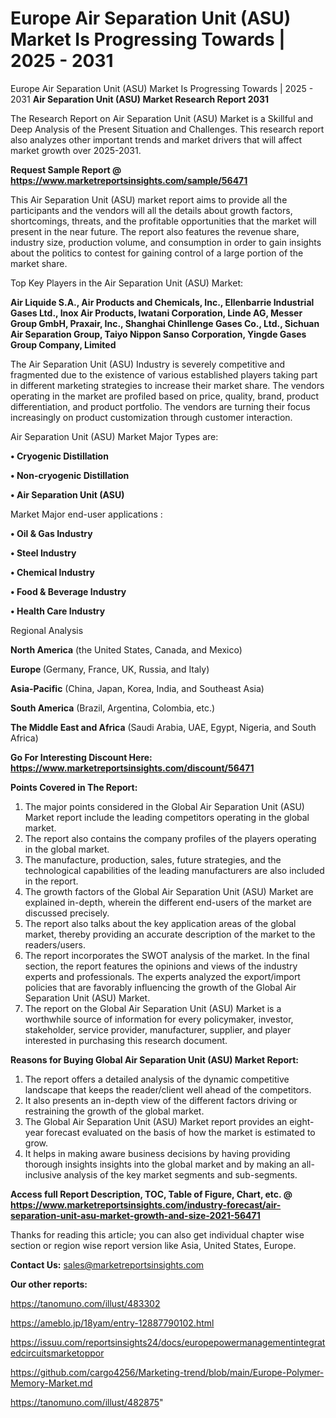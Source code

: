 # Europe Air Separation Unit (ASU) Market Is Progressing Towards | 2025 - 2031
 Europe Air Separation Unit (ASU) Market Is Progressing Towards | 2025 - 2031
<strong>Air Separation Unit (ASU) Market Research Report 2031</strong>

The Research Report on Air Separation Unit (ASU) Market is a Skillful and Deep Analysis of the Present Situation and Challenges. This research report also analyzes other important trends and market drivers that will affect market growth over 2025-2031.

<strong>Request Sample Report @ <a href=https://www.marketreportsinsights.com/sample/56471>https://www.marketreportsinsights.com/sample/56471</a></strong>

This Air Separation Unit (ASU) market report aims to provide all the participants and the vendors will all the details about growth factors, shortcomings, threats, and the profitable opportunities that the market will present in the near future. The report also features the revenue share, industry size, production volume, and consumption in order to gain insights about the politics to contest for gaining control of a large portion of the market share.

Top Key Players in the Air Separation Unit (ASU) Market:

<strong>Air Liquide S.A., Air Products and Chemicals, Inc., Ellenbarrie Industrial Gases Ltd., Inox Air Products, Iwatani Corporation, Linde AG, Messer Group GmbH, Praxair, Inc., Shanghai Chinllenge Gases Co., Ltd., Sichuan Air Separation Group, Taiyo Nippon Sanso Corporation, Yingde Gases Group Company, Limited</strong>

The Air Separation Unit (ASU) Industry is severely competitive and fragmented due to the existence of various established players taking part in different marketing strategies to increase their market share. The vendors operating in the market are profiled based on price, quality, brand, product differentiation, and product portfolio. The vendors are turning their focus increasingly on product customization through customer interaction.

Air Separation Unit (ASU) Market Major Types are:

<strong>• Cryogenic Distillation

• Non-cryogenic Distillation

• Air Separation Unit (ASU)</strong>

Market Major end-user applications :

<strong>• Oil & Gas Industry

• Steel Industry

• Chemical Industry

• Food & Beverage Industry

• Health Care Industry</strong>

Regional Analysis

</u><strong><b>North America</b></strong> (the United States, Canada, and Mexico)

<strong><b>Europe </b></strong>(Germany, France, UK, Russia, and Italy)

<strong><b>Asia-Pacific</b></strong> (China, Japan, Korea, India, and Southeast Asia)

<strong><b>South America</b></strong> (Brazil, Argentina, Colombia, etc.)

<strong><b>The Middle East and Africa</b></strong> (Saudi Arabia, UAE, Egypt, Nigeria, and South Africa)

<strong>Go For Interesting Discount Here: <a href=https://www.marketreportsinsights.com/discount/56471>https://www.marketreportsinsights.com/discount/56471</a></strong>

<strong>Points Covered in The Report:</strong>
<ol>
  <li>The major points considered in the Global Air Separation Unit (ASU) Market report include the leading competitors operating in the global market.</li>
  <li>The report also contains the company profiles of the players operating in the global market.</li>
  <li>The manufacture, production, sales, future strategies, and the technological capabilities of the leading manufacturers are also included in the report.</li>
  <li>The growth factors of the Global Air Separation Unit (ASU) Market are explained in-depth, wherein the different end-users of the market are discussed precisely.</li>
  <li>The report also talks about the key application areas of the global market, thereby providing an accurate description of the market to the readers/users.</li>
  <li>The report incorporates the SWOT analysis of the market. In the final section, the report features the opinions and views of the industry experts and professionals. The experts analyzed the export/import policies that are favorably influencing the growth of the Global Air Separation Unit (ASU) Market.</li>
  <li>The report on the Global Air Separation Unit (ASU) Market is a worthwhile source of information for every policymaker, investor, stakeholder, service provider, manufacturer, supplier, and player interested in purchasing this research document.</li>
</ol>
<strong>Reasons for Buying Global Air Separation Unit (ASU) Market Report:</strong>

<ol>
  <li>The report offers a detailed analysis of the dynamic competitive landscape that keeps the reader/client well ahead of the competitors.</li>
  <li>It also presents an in-depth view of the different factors driving or restraining the growth of the global market.</li>
  <li>The Global Air Separation Unit (ASU) Market report provides an eight-year forecast evaluated on the basis of how the market is estimated to grow.</li>
  <li>It helps in making aware business decisions by having providing thorough insights insights into the global market and by making an all-inclusive analysis of the key market segments and sub-segments.</li>
</ol>
<strong>Access full Report Description, TOC, Table of Figure, Chart, etc. @ <a href=https://www.marketreportsinsights.com/industry-forecast/air-separation-unit-asu-market-growth-and-size-2021-56471>https://www.marketreportsinsights.com/industry-forecast/air-separation-unit-asu-market-growth-and-size-2021-56471</a></strong>


Thanks for reading this article; you can also get individual chapter wise section or region wise report version like Asia, United States, Europe.

<strong>Contact Us:</strong>
sales@marketreportsinsights.com

<strong>Our other reports:</strong>

<a href=https://tanomuno.com/illust/483302>https://tanomuno.com/illust/483302</a>

<a href=https://ameblo.jp/18yam/entry-12887790102.html>https://ameblo.jp/18yam/entry-12887790102.html</a>

<a href=https://issuu.com/reportsinsights24/docs/europepowermanagementintegratedcircuitsmarketoppor>https://issuu.com/reportsinsights24/docs/europepowermanagementintegratedcircuitsmarketoppor</a>

<a href=https://github.com/cargo4256/Marketing-trend/blob/main/Europe-Polymer-Memory-Market.md>https://github.com/cargo4256/Marketing-trend/blob/main/Europe-Polymer-Memory-Market.md</a>

<a href=https://tanomuno.com/illust/482875>https://tanomuno.com/illust/482875</a>"

